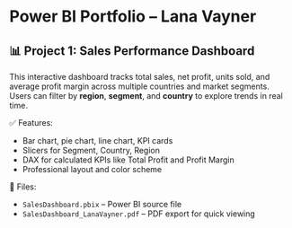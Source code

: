 # Power BI Portfolio – Lana Vayner

## 📊 Project 1: Sales Performance Dashboard

This interactive dashboard tracks total sales, net profit, units sold, and average profit margin across multiple countries and market segments.  
Users can filter by **region**, **segment**, and **country** to explore trends in real time.

✅ Features:
- Bar chart, pie chart, line chart, KPI cards
- Slicers for Segment, Country, Region
- DAX for calculated KPIs like Total Profit and Profit Margin
- Professional layout and color scheme

📁 Files:
- `SalesDashboard.pbix` – Power BI source file
- `SalesDashboard_LanaVayner.pdf` – PDF export for quick viewing
